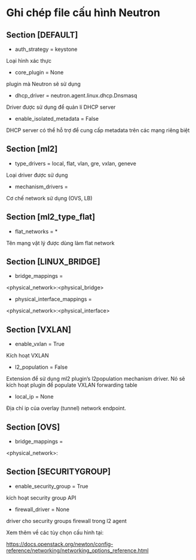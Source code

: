 # Ghi chép file cấu hình Neutron

## Section [DEFAULT]

- auth_strategy = keystone

Loại hình xác thực

- core_plugin = None

plugin mà Neutron sẽ sử dụng

- dhcp_driver = neutron.agent.linux.dhcp.Dnsmasq

Driver được sử dụng để quản lí DHCP server

- enable_isolated_metadata = False

DHCP server có thể hỗ trợ để cung cấp metadata trên các mạng riêng biệt

## Section [ml2]

- type_drivers = local, flat, vlan, gre, vxlan, geneve

Loại driver được sử dụng

- mechanism_drivers =

Cơ chế network sử dụng (OVS, LB)

## Section [ml2_type_flat]

- flat_networks = *

Tên mạng vật lý được dùng làm flat network

## Section [LINUX_BRIDGE]

- bridge_mappings =

<physical_network>:<physical_bridge>

- physical_interface_mappings =

<physical_network>:<physical_interface>

## Section [VXLAN]

- enable_vxlan = True

Kích hoạt VXLAN

- l2_population = False

Extension để sử dụng ml2 plugin’s l2population mechanism driver. Nó sẽ kích hoạt plugin để populate VXLAN forwarding table

- local_ip = None

Địa chỉ ip của overlay (tunnel) network endpoint.

## Section [OVS]

- bridge_mappings =

<physical_network>:<bridge>

## Section [SECURITYGROUP]

- enable_security_group = True

kích hoạt security group API

- firewall_driver = None

driver cho security groups firewall trong l2 agent


Xem thêm về các tùy chọn cấu hình tại:

https://docs.openstack.org/newton/config-reference/networking/networking_options_reference.html